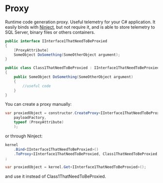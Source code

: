 # Proxy
Runtime code generation proxy. Useful telemetry for your C# application.
It easily binds with [Ninject](https://github.com/ninject), but not require it, and is able to store telemetry to SQL Server, binary files or others containers.

```C#
public interface IInterface1ThatNeedToBeProxied
{
    [ProxyAttribute]
    SomeObject DoSomething(SomeOtherObject argument);
}

public class Class1ThatNeedToBeProxied : IInterface1ThatNeedToBeProxied
{
    public SomeObject DoSomething(SomeOtherObject argument)
    {
        //useful code
    }
}
```

You can create a proxy manually:
```C#
var proxiedObject = constructor.CreateProxy<IInterface1ThatNeedToBeProxied, Class1ThatNeedToBeProxied>(
    payloadFactory,
    typeof (ProxyAttribute)
    );
```
or through Ninject:
```C#
kernel
    .Bind<IInterface1ThatNeedToBeProxied>()
    .ToProxy<IInterface1ThatNeedToBeProxied, Class1ThatNeedToBeProxied, ProxyAttribute>()
;

var proxiedObject = kernel.Get<IInterface1ThatNeedToBeProxied>();
```


and use it instead of Class1ThatNeedToBeProxied.
